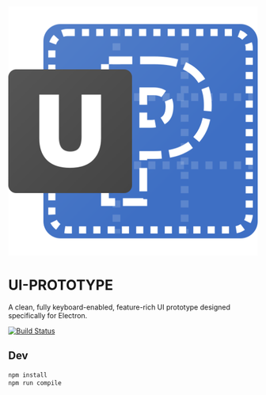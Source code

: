 <div style="text-align:center">
<img src="./resources/linux/ui-prototype.svg">
</div>

# UI-PROTOTYPE
A clean, fully keyboard-enabled, feature-rich UI prototype designed specifically for Electron.

[![Build Status](https://github.com/JonnyJong/UI-PROTOTYPE/workflows/Tests/badge.svg)](https://github.com/JonnyJong/UI-PROTOTYPE/actions)

## Dev
```
npm install
npm run compile
```
